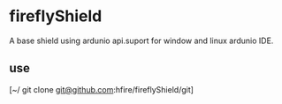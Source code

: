 fireflyShield
=============

A base shield using ardunio api.suport for window and linux ardunio
IDE.

## use
   [~/ git clone git@github.com:hfire/fireflyShield/git]
